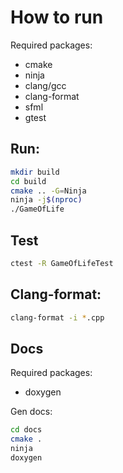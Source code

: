 # How to run

Required packages:
- cmake
- ninja
- clang/gcc 
- clang-format
- sfml
- gtest

## Run:

```sh
mkdir build
cd build
cmake .. -G=Ninja
ninja -j$(nproc)
./GameOfLife
```

## Test
```sh
ctest -R GameOfLifeTest
```

## Clang-format:
```sh
clang-format -i *.cpp
```

## Docs

Required packages:
- doxygen

Gen docs:
```sh
cd docs
cmake .
ninja
doxygen
```